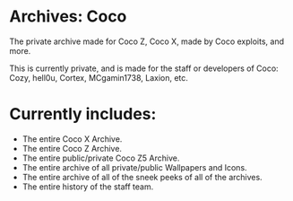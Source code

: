 # Archives: Coco
The private archive made for Coco Z, Coco X, made by Coco exploits, and more.

This is currently private, and is made for the staff or developers of Coco:
Cozy, hell0u, Cortex, MCgamin1738, Laxion, etc.

# Currently includes:
- The entire Coco X Archive.
- The entire Coco Z Archive.
- The entire public/private Coco Z5 Archive.
- The entire archive of all private/public Wallpapers and Icons.
- The entire archive of all of the sneek peeks of all of the archives.
- The entire history of the staff team.
